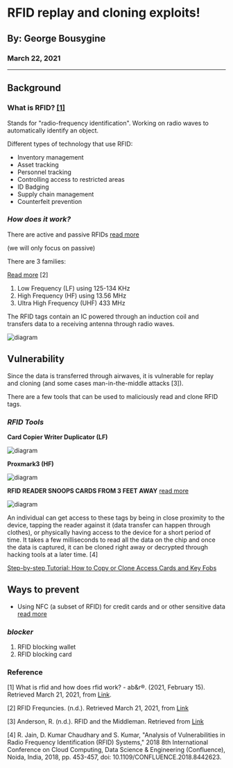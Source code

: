 # RFID replay and cloning exploits!

## By: George Bousygine
###  March 22, 2021
---

## **Background**  

### **What is RFID? [[1]](https://www.abr.com/what-is-rfid-how-does-rfid-work/)**
Stands for "radio-frequency identification". Working on radio waves to automatically identify an object. 

Different types of technology that use RFID: 

* Inventory management
*  Asset tracking
*  Personnel tracking
*  Controlling access to restricted areas
*  ID Badging
*  Supply chain management
*  Counterfeit prevention 

### *How does it work?*
There are active and passive RFIDs [read more](https://www.atlasrfidstore.com/rfid-insider/active-rfid-vs-passive-rfid#:~:text=Once%20the%20tag%20is%20read,back%20to%20the%20RF%20system.&text=Hard%20RFID%20tags%20are%20durable,metal%2C%20ceramic%20and%20even%20rubber.)

(we will only focus on passive)

There are 3 families:

[Read more](https://www.atlasrfidstore.com/rfid-beginners-guide/) [2] 
1. Low Frequency (LF) using 125-134 KHz
2. High Frequency (HF) using 13.56 MHz
3. Ultra High Frequency (UHF) 433 MHz



The RFID tags contain an IC powered through an induction coil and transfers data to a receiving antenna through radio waves.

![diagram](https://www.electronicshub.org/wp-content/uploads/2013/07/Functioning-Principle-of-RFID-Device.png)





## **Vulnerability**

Since the data is transferred through airwaves, it is vulnerable for replay and cloning (and some cases man-in-the-middle attacks [3]).

There are a few tools that can be used to maliciously read and clone RFID tags.
### *RFID Tools*

**Card Copier Writer Duplicator (LF)**

![diagram](https://encrypted-tbn0.gstatic.com/images?q=tbn:ANd9GcSCL6cAH4VN4qzJVZIT0h3huTkpe4EjGIXExw&usqp=CAU)

**Proxmark3 (HF)**

![diagram](https://encrypted-tbn0.gstatic.com/images?q=tbn:ANd9GcRpjDVRPJ8c_1i4t9KRFN8Wp9HV3sop6Ktvmw&usqp=CAU)

**RFID READER SNOOPS CARDS FROM 3 FEET AWAY**  [read more](https://hackaday.com/2013/11/03/rfid-reader-snoops-cards-from-3-feet-away/)

![diagram](https://hackaday.com/wp-content/uploads/2013/11/rfidlongrangehack.png?w=670)

An individual can get access to these tags by being in close proximity to the device, tapping the reader against it (data transfer can happen through clothes), or physically having access to the device for a short period of time. It takes a few milliseconds to read all the data on the chip and once the data is captured, it can be cloned right away or decrypted through hacking tools at a later time. [4]

[Step-by-step Tutorial: How to Copy or Clone Access Cards and Key Fobs](https://www.getkisi.com/blog/how-to-copy-access-cards-and-keyfobs)

## **Ways to prevent**

* Using NFC (a subset of RFID) for credit cards and or other sensitive data  [read more](https://www.pcworld.com/article/2938520/nfc-security-3-ways-to-avoid-being-hacked.html#:~:text=NFC%2C%20based%20on%20contactless%20smartcard,and%20adding%20security%20and%20privacy.)

### *blocker*
1. RFID blocking wallet
2. RFID blocking card


### **Reference**


[1] What is rfid and how does rfid work? - ab&amp;r®. (2021, February 15). Retrieved March 21, 2021, from [Link](https://www.abr.com/what-is-rfid-how-does-rfid-work/). 


[2] RFID Frequncies. (n.d.). Retrieved March 21, 2021, from  [Link](https://www.atlasrfidstore.com/rfid-beginners-guide/)

[3] Anderson, R. (n.d.). RFID and the Middleman. Retrieved from [Link](https://www.cl.cam.ac.uk/~rja14/rfid-fc07.pdf)

[4] R. Jain, D. Kumar Chaudhary and S. Kumar, "Analysis of Vulnerabilities in Radio Frequency Identification (RFID) Systems," 2018 8th International Conference on Cloud Computing, Data Science & Engineering (Confluence), Noida, India, 2018, pp. 453-457, doi: 10.1109/CONFLUENCE.2018.8442623.
